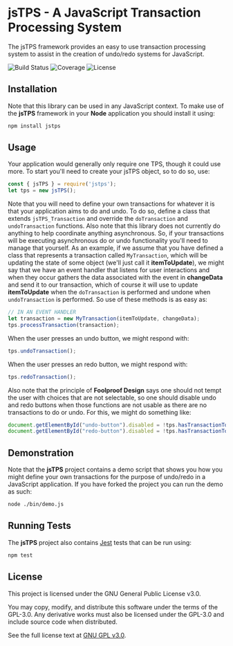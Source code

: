 # jsTPS - A JavaScript Transaction Processing System

The jsTPS framework provides an easy to use transaction processing system
to assist in the creation of undo/redo systems for JavaScript.

![Build Status](https://github.com/TheMcKillaGorilla/jsTPS/actions/workflow/test.yml)
![Coverage](https://github.com/TheMcKillaGorilla/jsTPS)
![License](https://github.com/TheMcKillaGorilla/jsTPS/license)

## Installation

Note that this library can be used in any JavaScript context. To make use of the <strong>jsTPS</strong> framework in your <strong>Node</strong> application you should install it using:

```bash
npm install jstps
```

## Usage

Your application would generally only require one TPS, though it could use more. To start you'll need
to create your jsTPS object, so to do so, use:
```js
const { jsTPS } = require('jstps');
let tps = new jsTPS();
```
Note that you will need to define your own transactions for whatever it is that your
application aims to do and undo. To do so, define a class that extends <code>jsTPS_Transaction</code>
and override the <code>doTransaction</code> and <code>undoTransaction</code> functions. Also note that this
library does not currently do anything to help coordinate anything asynchronous. So, if your transactions will
be executing asynchronous do or undo functionality you'll need to manage that yourself. As an example, if we 
assume that you have defined a class that represents a transaction called <code>MyTransaction</code>, which
will be updating the state of some object (we'll just call it <strong>itemToUpdate</strong>), we might say
that we have an event handler that listens for user interactions and when they occur gathers the data associated
with the event in <strong>changeData</strong> and send it to our transaction, which of course it will use
to update <strong>itemToUpdate</strong> when the <code>doTransaction</code> is performed and undone when
<code>undoTransaction</code> is performed. So use of these methods is as easy as:

```js
// IN AN EVENT HANDLER 
let transaction = new MyTransaction(itemToUpdate, changeData);
tps.processTransaction(transaction);
```
When the user presses an undo button, we might respond with:
```js
tps.undoTransaction();
```
When the user presses an redo button, we might respond with:

```js
tps.redoTransaction();
```
Also note that the principle of <strong>Foolproof Design</strong> says one should not tempt
the user with choices that are not selectable, so one should disable undo and redo buttons
when those functions are not usable as there are no transactions to do or undo. For this, we might
do something like:
```js
document.getElementById("undo-button").disabled = !tps.hasTransactionToUndo();
document.getElementById("redo-button").disabled = !tps.hasTransactionToRedo();
```

## Demonstration

Note that the <strong>jsTPS</strong> project contains a demo script that shows you how you
might define your own transactions for the purpose of undo/redo in a JavaScript application.
If you have forked the project you can run the demo as such:
```bash
node ./bin/demo.js
```

## Running Tests

The <strong>jsTPS</strong> project also contains <a href='https://jestjs.io/'>Jest</a> tests 
that can be run using:
```bash
npm test
```

## License

This project is licensed under the GNU General Public License v3.0.

You may copy, modify, and distribute this software under the terms of the GPL-3.0. Any derivative works must also be licensed under the GPL-3.0 and include source code when distributed.

See the full license text at [GNU GPL v3.0](https://www.gnu.org/licenses/gpl-3.0.en.html).